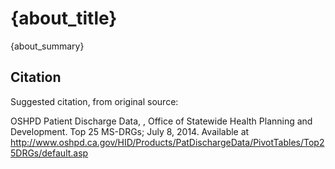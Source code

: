 
# {about_title}

{about_summary}

## Citation

Suggested citation, from original source: 

OSHPD Patient Discharge Data, <data year>, Office of Statewide Health Planning and Development. Top 25 MS-DRGs; July 8, 2014. Available at http://www.oshpd.ca.gov/HID/Products/PatDischargeData/PivotTables/Top25DRGs/default.asp	

